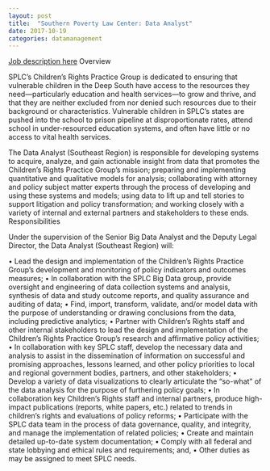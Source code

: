 ```yaml
---
layout: post
title:  "Southern Poverty Law Center: Data Analyst"
date: 2017-10-19
categories: datamanagement
---
```


[Job description here](https://careers-splcenter.icims.com/jobs/1174/data-analyst---children%27s-rights/job?mobile=false&width=1044&height=500&bga=true&needsRedirect=false&jan1offset=-360&jun1offset=-300)
Overview

SPLC’s Children’s Rights Practice Group is dedicated to ensuring that vulnerable children in the Deep South have access to the resources they need—particularly education and health services—to grow and thrive, and that they are neither excluded from nor denied such resources due to their background or characteristics. Vulnerable children in SPLC’s states are pushed into the school to prison pipeline at disproportionate rates, attend school in under-resourced education systems, and often have little or no access to vital health services.
 
The Data Analyst (Southeast Region) is responsible for developing systems to acquire, analyze, and gain actionable insight from data that promotes the Children’s Rights Practice Group’s mission; preparing and implementing quantitative and qualitative models for analysis; collaborating with attorney and policy subject matter experts through the process of developing and using these systems and models; using data to lift up and tell stories to support litigation and policy transformation; and working closely with a variety of internal and external partners and stakeholders to these ends.
Responsibilities

Under the supervision of the Senior Big Data Analyst and the Deputy Legal Director, the Data Analyst (Southeast Region) will:

• Lead the design and implementation of the Children’s Rights Practice Group’s development and monitoring of policy indicators and outcomes measures; 
• In collaboration with the SPLC Big Data group, provide oversight and engineering of data collection systems and analysis, synthesis of data and study outcome reports, and quality assurance and auditing of data;
• Find, import, transform, validate, and/or model data with the purpose of understanding or drawing conclusions from the data, including predictive analytics;
• Partner with Children’s Rights staff and other internal stakeholders to lead the design and implementation of the Children’s Rights Practice Group’s research and affirmative policy activities;
• In collaboration with key SPLC staff, develop the necessary data and analysis to assist in the dissemination of information on successful and promising approaches, lessons learned, and other policy priorities to local and regional government bodies, partners, and other stakeholders;
• Develop a variety of data visualizations to clearly articulate the “so-what” of the data analysis for the purpose of furthering policy goals;
• In collaboration key Children’s Rights staff and internal partners, produce high-impact publications (reports, white papers, etc.) related to trends in children’s rights and evaluations of policy reforms;
• Participate with the SPLC data team in the process of data governance, quality, and integrity, and manage the implementation of related policies;
• Create and maintain detailed up-to-date system documentation;
• Comply with all federal and state lobbying and ethical rules and requirements; and,
• Other duties as may be assigned to meet SPLC needs.

